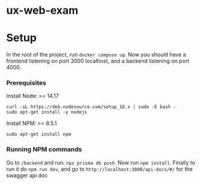 # ux-web-exam

# Setup
In the root of the project, run `docker compose up`. Now you should
have a frontend listening on port 3000 localhost, and a backend listening
on port 4000.

### Prerequisites
Install Node: >= 14.17

```
curl -sL https://deb.nodesource.com/setup_18.x | sudo -E bash -
sudo apt-get install -y nodejs
```

Install NPM: >= 8.5.1
```
sudo apt-get install npm
```

### Running NPM commands
Go to `/backend` and run: `npx prisma db push`.
Now run `npm install`. Finally to run it do `npm run dev`,
and go to `http://localhost:3000/api-docs/#/` for the swagger api doc

